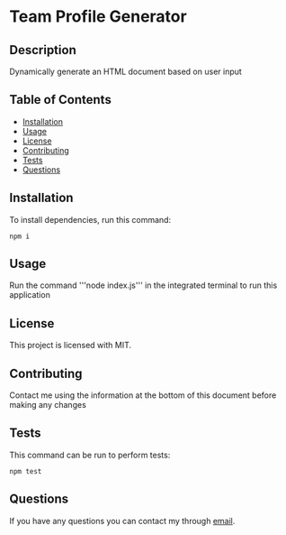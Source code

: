 # Team Profile Generator
## Description
Dynamically generate an HTML document based on user input
## Table of Contents
* [Installation](#installation)
* [Usage](#usage)
* [License](#license)
* [Contributing](#contributing)
* [Tests](#tests)
* [Questions](#questions)
## Installation
To install dependencies, run this command:
```
npm i
```
## Usage
Run the command '''node index.js''' in the integrated terminal to run this application
## License
This project is licensed with MIT.
## Contributing
Contact me using the information at the bottom of this document before making any changes
## Tests
This command can be run to perform tests:
```
npm test
```
## Questions
If you have any questions you can contact my through [email](Alkarias29@gmail.com).